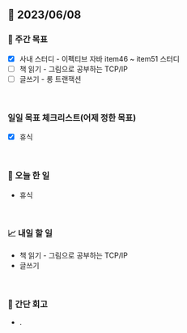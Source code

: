 ## 📅 2023/06/08


### 👏 주간 목표

- [x] 사내 스터디 - 이펙티브 자바 item46 ~ item51 스터디
- [ ] 책 읽기 - 그림으로 공부하는 TCP/IP
- [ ] 글쓰기 - 롱 트랜잭션

<br/>

### 일일 목표 체크리스트(어제 정한 목표)

- [x] 휴식

<br/>

### 💯 오늘 한 일

- 휴식

<br/>

### 📈 내일 할 일

- 책 읽기 - 그림으로 공부하는 TCP/IP
- 글쓰기

<br/>

### 🤔 간단 회고

- .
 
